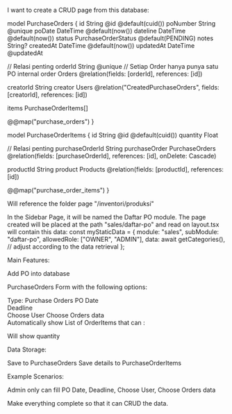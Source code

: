 I want to create a CRUD page from this database:

model PurchaseOrders {
id String @id @default(cuid())
poNumber String @unique
poDate DateTime @default(now())
dateline DateTime @default(now())
status PurchaseOrderStatus @default(PENDING)
notes String?
createdAt DateTime @default(now())
updatedAt DateTime @updatedAt

// Relasi penting
orderId String @unique // Setiap Order hanya punya satu PO internal
order Orders @relation(fields: [orderId], references: [id])

creatorId String
creator Users @relation("CreatedPurchaseOrders", fields: [creatorId], references: [id])

items PurchaseOrderItems[]

@@map("purchase_orders")
}

model PurchaseOrderItems {
id String @id @default(cuid())
quantity Float

// Relasi penting
purchaseOrderId String
purchaseOrder PurchaseOrders @relation(fields: [purchaseOrderId], references: [id], onDelete: Cascade)

productId String
product Products @relation(fields: [productId], references: [id])

@@map("purchase_order_items")
}

Will reference the folder page "/inventori/produksi"

In the Sidebar Page, it will be named the Daftar PO module. The page created will be placed at the path "sales/daftar-po" and read on layout.tsx will contain this data:
const myStaticData = {
module: "sales",
subModule: "daftar-po",
allowedRole: ["OWNER", "ADMIN"],
data: await getCategories(), // adjust according to the data retrieval
};

Main Features:

Add PO into database

PurchaseOrders Form with the following options:

Type: Purchase Orders 
PO Date  
Deadline  
Choose User
Choose Orders data  
Automatically show List of OrderItems that can :

Will show quantity  
  
Data Storage:

Save to PurchaseOrders 
Save details to PurchaseOrderItems  

Example Scenarios:

Admin only can fill PO Date, Deadline, Choose User, Choose Orders data 

Make everything complete so that it can CRUD the data.